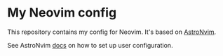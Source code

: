# My Neovim config

This repository contains my config for Neovim.
It's based on [AstroNvim](https://github.com/AstroNvim/AstroNvim.git).

See AstroNvim [docs](https://astronvim.github.io/) on how to set up user configuration.
